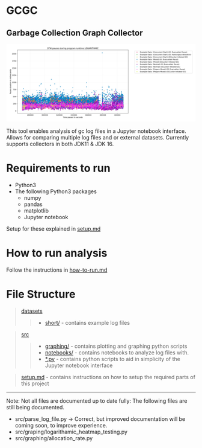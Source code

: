 # GCGC
## Garbage Collection Graph Collector 

<img src="images/pauses_scatterplot.jpg" alt="Example heat map plot" height="auto" />

This tool enables analysis of gc log files in a Jupyter notebook interface. Allows for comparing multiple log files and or external datasets.
Currently supports collectors in both JDK11 & JDK 16.


 # Requirements to run

- Python3 
- The following Python3 packages
    - numpy
    - pandas
    - matplotlib
    - Jupyter notebook 

Setup for these explained in [setup.md](./setup.md)



# How to run analysis

Follow the instructions in [how-to-run.md](how-to-run.md)

# File Structure

> [datasets](./datasets)
> > - [short/](./datasets/short) - contains example log files

> [src](./src)
> > - [graphing/](./src/graphing) - contains plotting and graphing python scripts
> > - [notebooks/](./src/notebooks) - contains notebooks to analyze log files with.
> > - [*.py](./src) - contains python scripts to aid in simplicity of the Jupyter notebook interface

> [setup.md](setup.md) - contains instructions on how to setup the required parts of this project

--- 

Note: Not all files are documented up to date fully:
The following files are still being documented.

- src/parse_log_file.py -> Correct, but improved documentation will be coming soon, to improve experience.
- src/graping/logarithamic_heatmap_testing.py
- src/graphing/allocation_rate.py